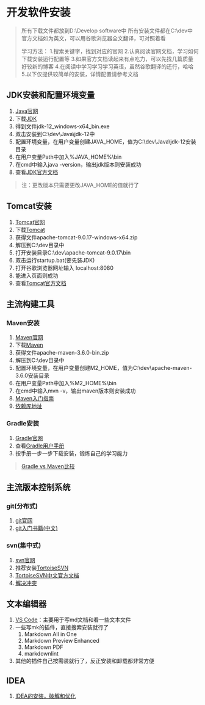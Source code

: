 # 开发软件安装

> 所有下载文件都放到D:\Develop software中
> 所有安装文件都在C:\dev中
> 官方文档如为英文，可以用谷歌浏览器全文翻译，可对照着看
>
> 学习方法：
> 1.搜索关键字，找到对应的官网
> 2.认真阅读官网文档，学习如何下载安装运行配置等
> 3.如果官方文档读起来有点吃力，可以先找几篇质量好较新的博客
> 4.在阅读中学习学习学习英语，虽然谷歌翻译的还行，哈哈
> 5.以下仅提供较简单的安装，详情配置请参考文档

## JDK安装和配置环境变量

1. [Java官网](https://www.oracle.com/technetwork/java/javase/overview/index.html)
2. 下载[JDK](https://www.oracle.com/technetwork/java/javase/downloads/index.html)
3. 得到文件jdk-12_windows-x64_bin.exe
4. 双击安装到C:\dev\Java\jdk-12中
5. 配置环境变量，在用户变量创建JAVA_HOME，值为C:\dev\Java\jdk-12安装目录
6. 在用户变量Path中加入%JAVA_HOME%\bin
7. 在cmd中输入java -version，输出jdk版本则安装成功
8. 查看[JDK官方文档](https://docs.oracle.com/en/java/javase/12/index.html)

> 注：更改版本只需要更改JAVA_HOME的值就行了

## Tomcat安装

1. [Tomcat官网](http://tomcat.apache.org/)
2. 下载[Tomcat](https://tomcat.apache.org/download-90.cgi)
3. 获得文件apache-tomcat-9.0.17-windows-x64.zip
4. 解压到C:\dev目录中
5. 打开安装目录C:\dev\apache-tomcat-9.0.17\bin
6. 双击运行startup.bat(要先装JDK)
7. 打开谷歌浏览器网址输入   localhost:8080
8. 能进入页面则成功
9. 查看[Tomcat官方文档](http://tomcat.apache.org/tomcat-9.0-doc/introduction.html)

## 主流构建工具

### Maven安装

1. [Maven官网](http://maven.apache.org/)
2. 下载[Maven](http://maven.apache.org/download.cgi)
3. 获得文件apache-maven-3.6.0-bin.zip
4. 解压到C:\dev目录中
5. 配置环境变量，在用户变量创建M2_HOME，值为C:\dev\apache-maven-3.6.0安装目录
6. 在用户变量Path中加入%M2_HOME%\bin
7. 在cmd中输入mvn -v，输出maven版本则安装成功
8. [Maven入门指南](http://maven.apache.org/guides/getting-started/index.html)
9. [依赖库地址](https://mvnrepository.com/)

### Gradle安装

1. [Gradle官网](https://gradle.org/)
2. 查看[Gradle用户手册](https://docs.gradle.org/current/userguide/userguide.html)
3. 按手册一步一步下载安装，锻炼自己的学习能力

> [Gradle vs Maven比较](https://gradle.org/maven-vs-gradle)

## 主流版本控制系统

### git(分布式)

1. [git官网](https://git-scm.com/)
2. [git入门书籍(中文)](https://git-scm.com/book/zh/v2)

### svn(集中式)

1. [svn官网](https://subversion.apache.org/)
2. 推荐安装[TortoiseSVN](https://tortoisesvn.net/)
3. [TortoiseSVN中文官方文档](https://tortoisesvn.net/docs/release/TortoiseSVN_zh_CN/index.html)
4. [解决冲突](https://tortoisesvn.net/docs/release/TortoiseSVN_zh_CN/tsvn-dug-conflicts.html)

## 文本编辑器

1. [VS Code](https://code.visualstudio.com/)：主要用于写md文档和看一些文本文件
2. 一些写mk的插件，直接搜索安装就行了
   1. Markdown All in One
   2. Markdown Preview Enhanced
   3. Markdown PDF
   4. markdownlint
3. 其他的插件自己按需装就行了，反正安装和卸载都非常方便

## IDEA

1. [IDEA的安装，破解和优化](idea的安装，破解和优化.md)